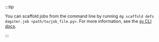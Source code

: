 :::tip

You can scaffold jobs from the command line by running `dg scaffold defs dagster.job <path/to/job_file.py>`. For more information, see the [`dg` CLI docs](/api/dg/dg-cli#dg-scaffold).

:::
